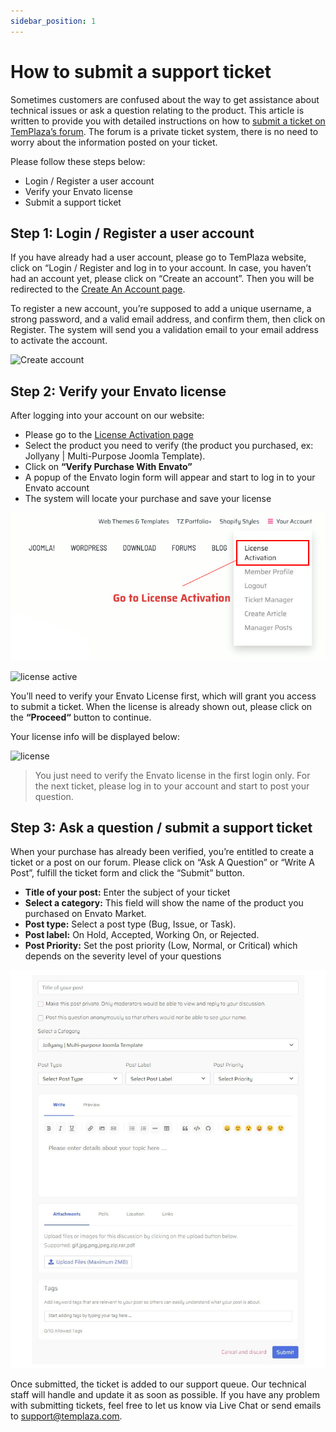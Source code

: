 ```yaml
---
sidebar_position: 1
---
```

# How to submit a support ticket

Sometimes customers are confused about the way to get assistance about technical issues or ask a question relating to the product. This article is written to provide you with detailed instructions on how to [submit a ticket on TemPlaza’s forum](https://www.templaza.com/forums.html). The forum is a private ticket system, there is no need to worry about the information posted on your ticket.

Please follow these steps below:


* Login / Register a user account
* Verify your Envato license
* Submit a support ticket

## Step 1: Login / Register a user account

If you have already had a user account, please go to TemPlaza website, click on “Login / Register and log in to your account. In case, you haven’t had an account yet, please click on “Create an account”. Then you will be redirected to the [Create An Account page](https://www.templaza.com/create-an-account.html).

To register a new account, you’re supposed to add a unique username, a strong password, and a valid email address, and confirm them, then click on Register. The system will send you a validation email to your email address to activate the account.

![Create account](./img/create-account.avif)

## Step 2: Verify your Envato license

After logging into your account on our website:

* Please go to the [License Activation page](https://www.templaza.com/license-activation.html)
* Select the product you need to verify (the product you purchased, ex: Jollyany | Multi-Purpose Joomla Template).
* Click on **“Verify Purchase With Envato”**
* A popup of the Envato login form will appear and start to log in to your Envato account
* The system will locate your purchase and save your license

![license active](./img/license-active.jpeg)

![license active](./img/active-succes.avif)

You’ll need to verify your Envato License first, which will grant you access to submit a ticket. When the license is already shown out, please click on the **“Proceed“** button to continue.

Your license info will be displayed below:

![license](./img/license-info.avif)

> You just need to verify the Envato license in the first login only. For the next ticket, please log in to your account and start to post your question.

## Step 3: Ask a question / submit a support ticket

When your purchase has already been verified, you’re entitled to create a ticket or a post on our forum. Please click on “Ask A Question” or “Write A Post”, fulfill the ticket form and click the “Submit” button.


* **Title of your post:** Enter the subject of your ticket
* **Select a category:** This field will show the name of the product you purchased on Envato Market.
* **Post type:** Select a post type (Bug, Issue, or Task).
* **Post label:** On Hold, Accepted, Working On, or Rejected.
* **Post Priority:** Set the post priority (Low, Normal, or Critical) which depends on the severity level of your questions

![question](./img/question.jpeg)

Once submitted, the ticket is added to our support queue. Our technical staff will handle and update it as soon as possible. If you have any problem with submitting tickets, feel free to let us know via Live Chat or send emails to support@templaza.com.

